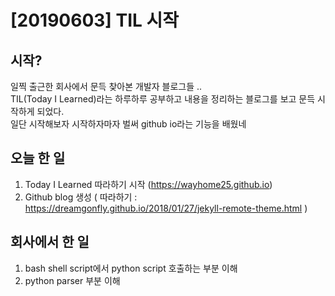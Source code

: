 # [20190603] TIL 시작


## 시작?
일찍 출근한 회사에서 문득 찾아본 개발자 블로그들 .. <br>
TIL(Today I Learned)라는 하루하루 공부하고 내용을 정리하는 블로그를 보고 문득 시작하게 되었다.<br>
일단 시작해보자 시작하자마자 벌써 github io라는 기능을 배웠네<br>

## 오늘 한 일
1. Today I Learned 따라하기 시작 (https://wayhome25.github.io)
1. Github blog 생성 ( 따라하기 : https://dreamgonfly.github.io/2018/01/27/jekyll-remote-theme.html )
 
## 회사에서 한 일
1. bash shell script에서 python script 호출하는 부분 이해
1. python parser 부분 이해
